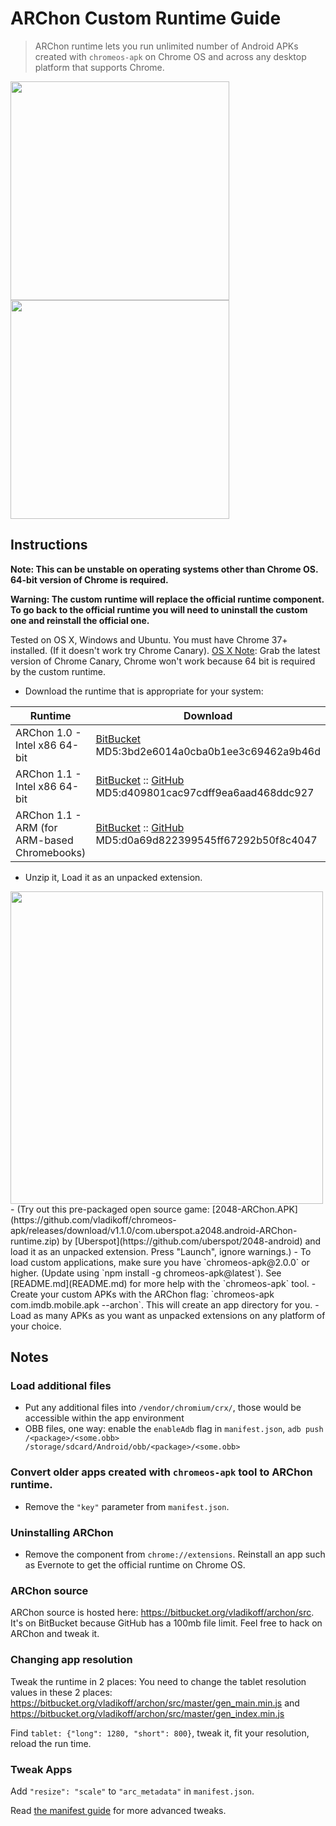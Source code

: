 # ARChon Custom Runtime Guide

> ARChon runtime lets you run unlimited number of Android APKs created with `chromeos-apk` on Chrome OS and across any desktop platform that supports Chrome.

<img src="http://v14d.com/g/WinApk.jpg" width="350px" />
<img src="http://v14d.com/g/multiple.png" width="350px" />

## Instructions

**Note: This can be unstable on operating systems other than Chrome OS. 64-bit version of Chrome is required.**

**Warning: The custom runtime will replace the official runtime component. To go back to the official runtime you will need to uninstall the custom one and reinstall the official one.**

Tested on OS X, Windows and Ubuntu. You must have Chrome 37+ installed. (If it doesn't work try Chrome Canary).
[OS X Note](http://www.reddit.com/r/Android/comments/2gv035/you_can_now_run_android_apps_on_chrome_for/ckmwy13): Grab the latest version of Chrome Canary, Chrome won't work because 64 bit is required by the custom runtime.

- Download the runtime that is appropriate for your system: 

| Runtime  | Download |
|---|---|
| ARChon 1.0 - Intel x86 64-bit | [BitBucket](https://bitbucket.org/vladikoff/archon/get/v1.0.zip) MD5:3bd2e6014a0cba0b1ee3c69462a9b46d |
| ARChon 1.1 - Intel x86 64-bit   | [BitBucket](https://bitbucket.org/vladikoff/archon/get/v1.1-x86_64.zip) :: [GitHub](https://github.com/vladikoff/chromeos-apk/releases/download/v3.0.0/ARChon-v1.1-x86_64.zip)   MD5:d409801cac97cdff9ea6aad468ddc927 |
| ARChon 1.1 - ARM (for ARM-based Chromebooks)  | [BitBucket](https://bitbucket.org/vladikoff/archon/get/v1.1-ARM.zip) :: [GitHub](https://github.com/vladikoff/chromeos-apk/releases/download/v3.0.0/ARChon-v1.1-ARM.zip) MD5:d0a69d822399545ff67292b50f8c4047   |

- Unzip it, Load it as an unpacked extension.

<img src="http://v14d.com/g/chromeapks/howto.png" width="500px" />
- (Try out this pre-packaged open source game: [2048-ARChon.APK](https://github.com/vladikoff/chromeos-apk/releases/download/v1.1.0/com.uberspot.a2048.android-ARChon-runtime.zip) by [Uberspot](https://github.com/uberspot/2048-android) and load it as an unpacked extension. Press "Launch", ignore warnings.)
- To load custom applications, make sure you have `chromeos-apk@2.0.0` or higher. (Update using `npm install -g chromeos-apk@latest`). See [README.md](README.md) for more help with the `chromeos-apk` tool.
- Create your custom APKs with the ARChon flag: `chromeos-apk com.imdb.mobile.apk --archon`.
This will create an app directory for you.
- Load as many APKs as you want as unpacked extensions on any platform of your choice.


## Notes

### Load additional files 

- Put any additional files into `/vendor/chromium/crx/`, those would be accessible within the app environment
- OBB files, one way: enable the `enableAdb` flag in `manifest.json`,  `adb push /<package>/<some.obb> /storage/sdcard/Android/obb/<package>/<some.obb>`

### Convert older apps created with `chromeos-apk` tool to ARChon runtime.

- Remove the `"key"` parameter from `manifest.json`.

### Uninstalling ARChon

- Remove the component from `chrome://extensions`. Reinstall an app such as Evernote to get the official runtime on Chrome OS.

### ARChon source

ARChon source is hosted here: https://bitbucket.org/vladikoff/archon/src. It's on BitBucket because GitHub has a 100mb file limit. Feel free to hack on ARChon and tweak it. 

### Changing app resolution

Tweak the runtime in 2 places: You need to change the tablet resolution values in these 2 places: https://bitbucket.org/vladikoff/archon/src/master/gen_main.min.js and
https://bitbucket.org/vladikoff/archon/src/master/gen_index.min.js

Find `tablet: {"long": 1280, "short": 800}`, tweak it, fit your resolution, reload the run time. 

### Tweak Apps

Add `"resize": "scale"` to `"arc_metadata"` in `manifest.json`.

Read [the manifest guide](manifest.md) for more advanced tweaks.

